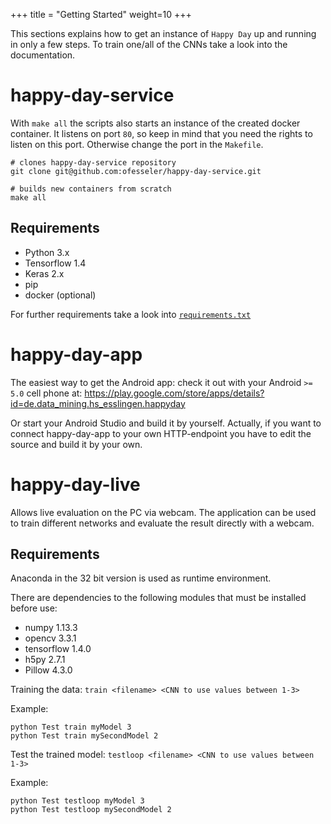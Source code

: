 +++
title = "Getting Started"
weight=10 
+++

This sections explains how to get an instance of `Happy Day` up and running in only a few steps.
To train one/all of the CNNs take a look into the documentation. 

# happy-day-service
With `make all` the scripts also starts an instance of the created docker container. 
It listens on port `80`, so keep in mind that you need the rights to listen on this port. 
Otherwise change the port in the `Makefile`.

```
# clones happy-day-service repository
git clone git@github.com:ofesseler/happy-day-service.git

# builds new containers from scratch
make all 
```

## Requirements
- Python 3.x
- Tensorflow 1.4
- Keras 2.x
- pip
- docker (optional) 

For further requirements take a look into [`requirements.txt`](https://github.com/ofesseler/happy-day-service/blob/master/requirements.txt)


# happy-day-app
The easiest way to get the Android app: check it out with your Android `>= 5.0` cell phone at: https://play.google.com/store/apps/details?id=de.data_mining.hs_esslingen.happyday

Or start your Android Studio and build it by yourself. 
Actually, if you want to connect happy-day-app to your own HTTP-endpoint you have to edit the source and build it by your own. 

# happy-day-live
Allows live evaluation on the PC via webcam.
The application can be used to train different networks
and evaluate the result directly with a webcam.

## Requirements
Anaconda in the 32 bit version is used as runtime environment.

There are dependencies to the following modules that must be installed before use:

* numpy 1.13.3
* opencv 3.3.1
* tensorflow 1.4.0
* h5py 2.7.1
* Pillow 4.3.0

Training the data: `train <filename> <CNN to use values between 1-3>`

Example:
```
python Test train myModel 3
python Test train mySecondModel 2
```
  
Test the trained model: `testloop <filename> <CNN to use values between 1-3>`

Example:
```
python Test testloop myModel 3
python Test testloop mySecondModel 2
```

